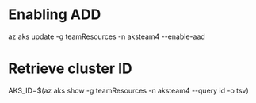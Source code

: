 # Enabling ADD 
az aks update -g teamResources -n aksteam4 --enable-aad

# Retrieve cluster ID
AKS_ID=$(az aks show -g teamResources -n aksteam4 --query id -o tsv)